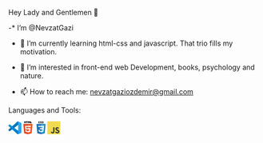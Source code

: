    
   Hey Lady and Gentlemen 👋



-* I’m @NevzatGazi

- 🌱 I’m currently learning html-css and javascript. That trio fills my motivation.

- 👀 I’m interested in front-end web Development, books, psychology and nature.

- 📫 How to reach me: nevzatgaziozdemir@gmail.com





Languages and Tools:

<img align="left" alt="Visual Studio Code" width="26px" src="https://raw.githubusercontent.com/github/explore/80688e429a7d4ef2fca1e82350fe8e3517d3494d/topics/visual-studio-code/visual-studio-code.png" />
<img align="left" alt="HTML5" width="26px" src="https://raw.githubusercontent.com/github/explore/80688e429a7d4ef2fca1e82350fe8e3517d3494d/topics/html/html.png" />
<img align="left" alt="CSS3" width="26px" src="https://raw.githubusercontent.com/github/explore/80688e429a7d4ef2fca1e82350fe8e3517d3494d/topics/css/css.png" />
<img align="left" alt="JavaScript" width="26px" src="https://raw.githubusercontent.com/github/explore/80688e429a7d4ef2fca1e82350fe8e3517d3494d/topics/javascript/javascript.png" />



<!---
NevzatGazi/NevzatGazi is a ✨ special ✨ repository because its `README.md` (this file) appears on your GitHub profile.
You can click the Preview link to take a look at your changes.
--->
